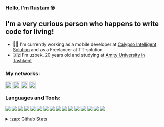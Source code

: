 ### Hello, I'm Rustam 🤓

## I'm a very curious person who happens to write code for living!
- 👨‍💻 I'm currently working as a mobile developer at [Calypso Intelligent Solution][calypso] and as a Freelancer at TT-solution
- 🇺🇿 I'm  uzbek, 20 years old and studying at [Amity University in Tashkent][amity]

### My networks:

[<img align="left" alt="usmanov_ru | Instagram" width="22px" src="https://upload.wikimedia.org/wikipedia/commons/thumb/a/a5/Instagram_icon.png/768px-Instagram_icon.png" />][instagram]
[<img align="left" alt="rustam_usmanov_ | Twitter" width="22px" src="https://logodownload.org/wp-content/uploads/2014/09/twitter-logo-2-1.png" />][twitter]
[<img align="left" alt="rustamusmanov | LinkedIn" width="22px" src="https://image.flaticon.com/icons/png/512/174/174857.png" />][linkedin]
[<img align="left" alt="nephore | Telegram" width="22px" src="https://upload.wikimedia.org/wikipedia/commons/thumb/5/5c/Telegram_Messenger.png/768px-Telegram_Messenger.png" />][telegram]

<br />

### Languages and Tools:

![](https://img.shields.io/badge/OS-MacOS-informational?style=flat&logo=apple&logoColor=white&color=999999)
![](https://img.shields.io/badge/OS-Widows-informational?style=flat&logo=windows&logoColor=white&color=blue)
![](https://img.shields.io/badge/Code-Flutter-informational?style=flat&logo=flutter&logoColor=white&color=00BFFF)
![](https://img.shields.io/badge/Code-Dart-informational?style=flat&logo=dart&logoColor=white&color=1E90FF)
![](https://img.shields.io/badge/Code-JavaScript-informational?style=flat&logo=javascript&logoColor=white&color=F7DF1E)
![](https://img.shields.io/badge/Code-HTML-informational?style=flat&logo=html5&logoColor=white&color=E34F26)
![](https://img.shields.io/badge/Code-CSS-informational?style=flat&logo=css3&logoColor=white&color=1572B6)
![](https://img.shields.io/badge/Code-Java-informational?style=flat&logo=java&logoColor=white&color=red)
![](https://img.shields.io/badge/Code-Kotlin-informational?style=flat&logo=kotlin&logoColor=white&color=purple)
![](https://img.shields.io/badge/Code-C_Programming-informational?style=flat&logo=C&logoColor=white&color=green)
![](https://img.shields.io/badge/Code-Python-informational?style=flat&logo=python&logoColor=white&color=darkblue)
![](https://img.shields.io/badge/Shell-Zsh-informational?style=flat&logo=gnu-bash&logoColor=white&color=4EAA25)
![](https://img.shields.io/badge/Cloud-Firebase-informational?style=flat&logo=firebase&logoColor=white&color=FFCA28)
![](https://img.shields.io/badge/Tools-VSCode-informational?style=flat&logo=visual-studio-code&logoColor=white&color=007ACC)
![](https://img.shields.io/badge/Tools-Git-informational?style=flat&logo=git&logoColor=white&color=F05032)
![](https://img.shields.io/badge/Tools-Github-informational?style=flat&logo=github&logoColor=white&color=181717)

<details>
  <summary>:zap: Github Stats</summary>
  
[![Rustam's GitHub stats](https://github-readme-stats.vercel.app/api?username=usmanovrustam)](https://github.com/anuraghazra/github-readme-stats)
  
<br />
[![usmanovrustam's github stats](https://github-readme-stats.avieira.vercel.app/api?username=usmanovrustam&count_private=true&show_icons=true)](https://github.com/anuraghazra/github-readme-stats)
<br />
[![Top Langs](https://github-readme-stats.avieira.vercel.app/api/top-langs/?username=usmanovrustam&objective-c&layout=compact)](https://github.com/anuraghazra/github-readme-stats)
</details>

[instagram]: https://instagram.com/usmanov_ru
[twitter]: https://twitter.com/rustam_usmanov_
[linkedin]: https://linkedin.com/in/rustamusmanov
[telegram]: https://www.t.me/nephore
[calypso]: https://calypso.uz
[amity]:https://amity.uz

